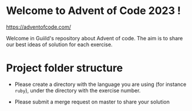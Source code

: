 Welcome to Advent of Code 2023 !
==================

https://adventofcode.com/

Welcome in Guiild's repository about Advent of code. The aim is to share our best ideas of solution for each exercise.

Project folder structure
=============================== 

* Please create a directory with the language you are using (for instance `ruby`), under the directory with the exercise number.

* Please submit a merge request on master to share your solution

 